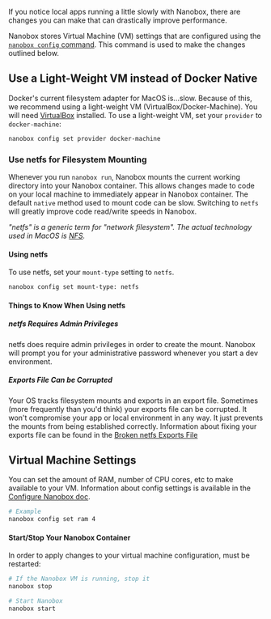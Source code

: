 If you notice local apps running a little slowly with Nanobox, there are changes you can make that can drastically improve performance.

Nanobox stores Virtual Machine (VM) settings that are configured using the [`nanobox config` command](/cli/configure). This command is used to make the changes outlined below.

## Use a Light-Weight VM instead of Docker Native
Docker's current filesystem adapter for MacOS is...slow. Because of this, we recommend using a light-weight VM (VirtualBox/Docker-Machine). You will need [VirtualBox](https://www.virtualbox.org) installed.
To use a light-weight VM, set your `provider` to `docker-machine`:

```bash
nanobox config set provider docker-machine
```

### Use netfs for Filesystem Mounting
Whenever you run `nanobox run`, Nanobox mounts the current working directory into your Nanobox container. This allows changes made to code on your local machine to immediately appear in Nanobox container. The default `native` method used to mount code can be slow. Switching to `netfs` will greatly improve code read/write speeds in Nanobox.

*"netfs" is a generic term for "network filesystem". The actual technology used in MacOS is [NFS](https://en.wikipedia.org/wiki/Network_File_System).*

#### Using netfs
To use netfs, set your `mount-type` setting to `netfs`.

```bash
nanobox config set mount-type: netfs
```

#### Things to Know When Using netfs
##### netfs Requires Admin Privileges
netfs does require admin privileges in order to create the mount. Nanobox will prompt you for your administrative password whenever you start a dev environment.

##### Exports File Can be Corrupted
Your OS tracks filesystem mounts and exports in an export file. Sometimes (more frequently than you'd think) your exports file can be corrupted. It won't compromise your app or local environment in any way. It just prevents the mounts from being established correctly. Information about fixing your exports file can be found in the [Broken netfs Exports File](/trbl/broken-exports-file/)


## Virtual Machine Settings
You can set the amount of RAM, number of CPU cores, etc to make available to your VM. Information about config settings is available in the [Configure Nanobox doc](/local-config/configure-nanobox/).

```bash
# Example
nanobox config set ram 4
```

#### Start/Stop Your Nanobox Container
In order to apply changes to your virtual machine configuration, must be restarted:

```bash
# If the Nanobox VM is running, stop it
nanobox stop

# Start Nanobox
nanobox start
```
